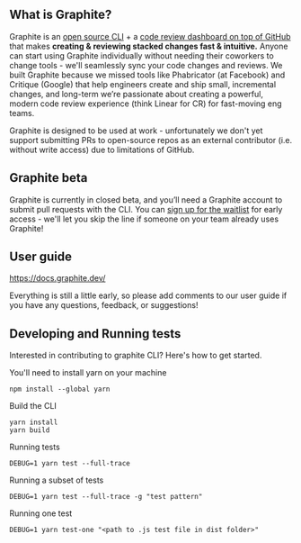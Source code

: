 ## What is Graphite?

Graphite is an [open source CLI](https://github.com/screenplaydev/graphite-cli/) + a [code review dashboard on top of GitHub](https://app.graphite.dev) that makes **creating & reviewing stacked changes fast & intuitive.**  Anyone can start using Graphite individually without needing their coworkers to change tools - we'll seamlessly sync your code changes and reviews.  We built Graphite because we missed tools like Phabricator (at Facebook) and Critique (Google) that help engineers create and ship small, incremental changes, and long-term we’re passionate about creating a powerful, modern code review experience (think Linear for CR) for fast-moving eng teams.

Graphite is designed to be used at work - unfortunately we don't yet support submitting PRs to open-source repos as an external contributor (i.e. without write access) due to limitations of GitHub.

## Graphite beta
Graphite is currently in closed beta, and you’ll need a Graphite account to submit pull requests with the CLI.  You can [sign up for the waitlist](https://graphite.dev) for early access - we'll let you skip the line if someone on your team already uses Graphite!

## User guide

<https://docs.graphite.dev/>

Everything is still a little early, so please add comments to our user guide if you have any questions, feedback, or suggestions!


## Developing and Running tests

Interested in contributing to graphite CLI? Here's how to get started.

You'll need to install yarn on your machine
```
npm install --global yarn
```

Build the CLI
```
yarn install
yarn build
```

Running tests
```
DEBUG=1 yarn test --full-trace
```

Running a subset of tests
```
DEBUG=1 yarn test --full-trace -g "test pattern"
```

Running one test
```
DEBUG=1 yarn test-one "<path to .js test file in dist folder>"
```